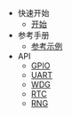 * 快速开始
    * [开始](/zh-cn/README.md)
* 参考手册
    * [参考示例](/zh-cn/guide.md "The greatest guide in the world")
* API
  * [GPIO](/zh-cn/gpio.md)
  * [UART](/zh-cn/uart.md)
  * [WDG](/zh-cn/wdg.md)
  * [RTC](/zh-cn/rtc.md)
  * [RNG](/zh-cn/rng.md)
